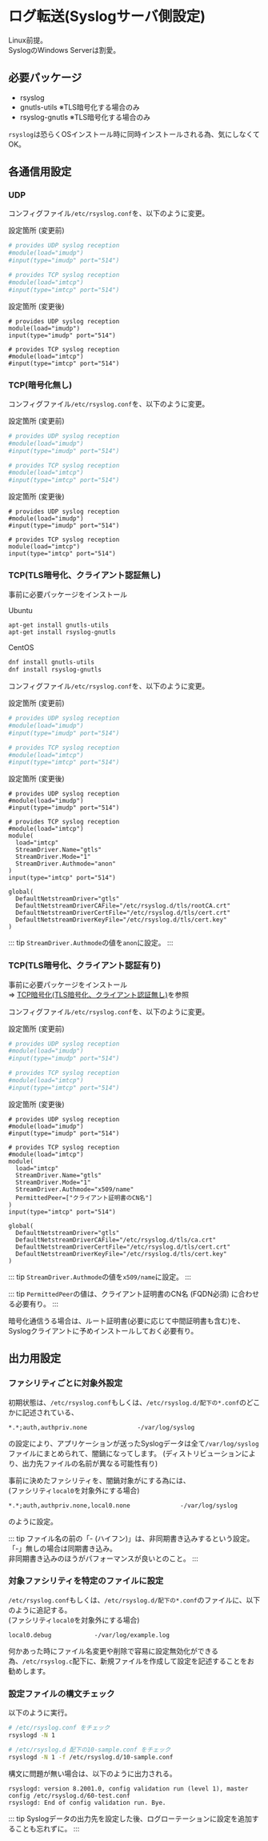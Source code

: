 # ログ転送(Syslogサーバ側設定)

Linux前提。  
SyslogのWindows Serverは割愛。

## 必要パッケージ

- rsyslog
- gnutls-utils ※TLS暗号化する場合のみ
- rsyslog-gnutls ※TLS暗号化する場合のみ

``rsyslog``は恐らくOSインストール時に同時インストールされる為、気にしなくてOK。

## 各通信用設定

### UDP

コンフィグファイル``/etc/rsyslog.conf``を、以下のように変更。

設定箇所 (変更前)
```bash
# provides UDP syslog reception
#module(load="imudp")
#input(type="imudp" port="514")

# provides TCP syslog reception
#module(load="imtcp")
#input(type="imtcp" port="514")
```

設定箇所 (変更後)
```bash{2-3}
# provides UDP syslog reception
module(load="imudp")
input(type="imudp" port="514")

# provides TCP syslog reception
#module(load="imtcp")
#input(type="imtcp" port="514")
```

### TCP(暗号化無し)

コンフィグファイル``/etc/rsyslog.conf``を、以下のように変更。

設定箇所 (変更前)
```bash
# provides UDP syslog reception
#module(load="imudp")
#input(type="imudp" port="514")

# provides TCP syslog reception
#module(load="imtcp")
#input(type="imtcp" port="514")
```

設定箇所 (変更後)
```bash{6-7}
# provides UDP syslog reception
#module(load="imudp")
#input(type="imudp" port="514")

# provides TCP syslog reception
module(load="imtcp")
input(type="imtcp" port="514")
```

### TCP(TLS暗号化、クライアント認証無し)

事前に必要パッケージをインストール

Ubuntu
```bash
apt-get install gnutls-utils
apt-get install rsyslog-gnutls
```

CentOS
```bash
dnf install gnutls-utils
dnf install rsyslog-gnutls
```

コンフィグファイル``/etc/rsyslog.conf``を、以下のように変更。

設定箇所 (変更前)
```bash
# provides UDP syslog reception
#module(load="imudp")
#input(type="imudp" port="514")

# provides TCP syslog reception
#module(load="imtcp")
#input(type="imtcp" port="514")
```

設定箇所 (変更後)
```bash{7-20}
# provides UDP syslog reception
#module(load="imudp")
#input(type="imudp" port="514")

# provides TCP syslog reception
#module(load="imtcp")
module(
  load="imtcp"
  StreamDriver.Name="gtls"
  StreamDriver.Mode="1"
  StreamDriver.Authmode="anon"
)
input(type="imtcp" port="514")

global(
  DefaultNetstreamDriver="gtls"
  DefaultNetstreamDriverCAFile="/etc/rsyslog.d/tls/rootCA.crt"
  DefaultNetstreamDriverCertFile="/etc/rsyslog.d/tls/cert.crt"
  DefaultNetstreamDriverKeyFile="/etc/rsyslog.d/tls/cert.key"
)
```

::: tip
``StreamDriver.Authmode``の値を``anon``に設定。
:::

### TCP(TLS暗号化、クライアント認証有り)

事前に必要パッケージをインストール  
⇒ [TCP暗号化(TLS暗号化、クライアント認証無し)](#tcp暗号化-tls暗号化、クライアント認証無し)を参照

コンフィグファイル``/etc/rsyslog.conf``を、以下のように変更。

設定箇所 (変更前)
```bash
# provides UDP syslog reception
#module(load="imudp")
#input(type="imudp" port="514")

# provides TCP syslog reception
#module(load="imtcp")
#input(type="imtcp" port="514")
```

設定箇所 (変更後)
```bash{7-21}
# provides UDP syslog reception
#module(load="imudp")
#input(type="imudp" port="514")

# provides TCP syslog reception
#module(load="imtcp")
module(
  load="imtcp"
  StreamDriver.Name="gtls"
  StreamDriver.Mode="1"
  StreamDriver.Authmode="x509/name"
  PermittedPeer=["クライアント証明書のCN名"]
)
input(type="imtcp" port="514")

global(
  DefaultNetstreamDriver="gtls"
  DefaultNetstreamDriverCAFile="/etc/rsyslog.d/tls/ca.crt"
  DefaultNetstreamDriverCertFile="/etc/rsyslog.d/tls/cert.crt"
  DefaultNetstreamDriverKeyFile="/etc/rsyslog.d/tls/cert.key"
)
```

::: tip
``StreamDriver.Authmode``の値を``x509/name``に設定。
:::

::: tip
``PermittedPeer``の値は、クライアント証明書のCN名 (FQDN必須) に合わせる必要有り。
:::

暗号化通信うる場合は、ルート証明書(必要に応じて中間証明書も含む)を、Syslogクライアントに予めインストールしておく必要有り。


## 出力用設定

### ファシリティごとに対象外設定

初期状態は、``/etc/rsyslog.conf``もしくは、``/etc/rsyslog.d/配下の*.conf``のどこかに記述されている、
```
*.*;auth,authpriv.none              -/var/log/syslog
```

の設定により、アプリケーションが送ったSyslogデータは全て``/var/log/syslog``ファイルにまとめられて、闇鍋になってします。
(ディストリビューションにより、出力先ファイルの名前が異なる可能性有り)  

事前に決めたファシリティを、闇鍋対象がにする為には、  
(ファシリティ``local0``を対象外にする場合)
```
*.*;auth,authpriv.none,local0.none              -/var/log/syslog
```

のように設定。

::: tip
ファイル名の前の「- (ハイフン)」は、非同期書き込みするという設定。  
「-」無しの場合は同期書き込み。  
非同期書き込みのほうがパフォーマンスが良いとのこと。
:::

### 対象ファシリティを特定のファイルに設定

``/etc/rsyslog.conf``もしくは、``/etc/rsyslog.d/配下の*.conf``のファイルに、以下のように追記する。  
(ファシリティ``local0``を対象外にする場合)
```
local0.debug            -/var/log/example.log
```

何かあった時にファイル名変更や削除で容易に設定無効化ができる為、``/etc/rsyslog.c``配下に、新規ファイルを作成して設定を記述することをお勧めします。  

### 設定ファイルの構文チェック

以下のように実行。
```bash
# /etc/rsyslog.conf をチェック
rsyslogd -N 1

# /etc/rsyslog.d 配下の10-sample.conf をチェック
rsyslogd -N 1 -f /etc/rsyslog.d/10-sample.conf
```

構文に問題が無い場合は、以下のように出力される。
```
rsyslogd: version 8.2001.0, config validation run (level 1), master config /etc/rsyslog.d/60-test.conf
rsyslogd: End of config validation run. Bye.
```


::: tip
Syslogデータの出力先を設定した後、ログローテーションに設定を追加することも忘れずに。
:::

